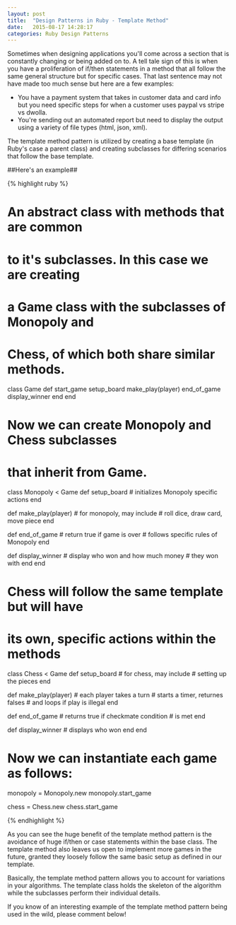 ```yaml
---
layout: post
title:  "Design Patterns in Ruby - Template Method"
date:   2015-08-17 14:28:17
categories: Ruby Design Patterns
---
```


Sometimes when designing applications you'll come across a section that is constantly changing or being added on to. A tell tale sign of this is when you have a proliferation of if/then statements in a method that all follow the same general structure but for specific cases. That last sentence may not have made too much sense but here are a few examples:

* You have a payment system that takes in customer data and card info but you need specific steps for when a customer uses paypal vs stripe vs dwolla.
* You're sending out an automated report but need to display the output using a variety of file types (html, json, xml).

The template method pattern is utilized by creating a base template (in Ruby's case a parent class) and creating subclasses for differing scenarios that follow the base template.

##Here's an example##

{% highlight ruby %}
# An abstract class with methods that are common
# to it's subclasses. In this case we are creating
# a Game class with the subclasses of Monopoly and
# Chess, of which both share similar methods.

class Game
  def start_game
    setup_board
    make_play(player)
    end_of_game
    display_winner
  end
end

# Now we can create Monopoly and Chess subclasses
# that inherit from Game. 

class Monopoly < Game
  def setup_board
    # initializes Monopoly specific actions
  end

  def make_play(player)
    # for monopoly, may include
    # roll dice, draw card, move piece
  end

  def end_of_game
    # return true if game is over
    # follows specific rules of Monopoly
  end

  def display_winner
    # display who won and how much money
    # they won with
  end
end

# Chess will follow the same template but will have
# its own, specific actions within the methods

class Chess < Game
  def setup_board
    # for chess, may include 
    # setting up the pieces
  end

  def make_play(player)
    # each player takes a turn
    # starts a timer, returnes falses
    # and loops if play is illegal
  end

  def end_of_game
    # returns true if checkmate condition
    # is met
  end

  def display_winner
    # displays who won
  end
end

# Now we can instantiate each game as follows:

monopoly = Monopoly.new
monopoly.start_game

chess = Chess.new
chess.start_game

{% endhighlight %}

As you can see the huge benefit of the template method pattern is the avoidance of huge if/then or case statements within the base class. The template method also leaves us open to implement more games in the future, granted they loosely follow the same basic setup as defined in our template. 

Basically, the template method pattern allows you to account for variations in your algorithms. The template class holds the skeleton of the algorithm while the subclasses perform their individual details.

If you know of an interesting example of the template method pattern being used in the wild, please comment below! 

